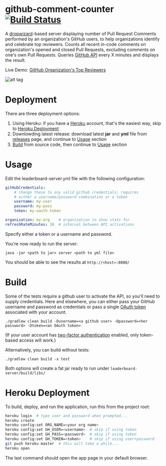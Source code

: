 github-comment-counter [![Build Status](https://travis-ci.org/tzachz/github-comment-counter.svg?branch=master)](https://travis-ci.org/tzachz/github-comment-counter)
======================

A [dropwizard](https://github.com/codahale/dropwizard)-based server displaying number of Pull Request Comments performed by an organization's GitHub users, to help organizations identify and celebrate top reviewers. Counts all recent in-code comments on organization's opened and closed Pull Requests, excluding comments on one's own Pull Requests.
Queries [GitHub API](http://developer.github.com/v3/) every X minutes and displays the result.

Live Demo: [GitHub Organization's Top Reviewers](https://github-comment-counter.herokuapp.com/service/leaderboard/month)

![alt tag](https://raw.githubusercontent.com/tzachz/github-comment-counter/master/leaderboard-sample.png)


Deployment
==========
There are three deployment options:
 1. Using Heroku: if you have a [Heroku](https://www.heroku.com/) account, that's the easiest way, skip to [Heroku Deployment](#heroku-deployment)
 2. Downlowding latest release: download latest **jar** and **yml** file from [releases](https://github.com/tzachz/github-comment-counter/releases) page, and continue to [Usage](#usage) section
 3. [Build](#build) from source code, then continue to [Usage](#usage) section


Usage
=====
Edit the leaderboard-server.yml file with the following configuration:
```yml
gitHubCredentials:
    # change these to any valid github credentials; requires
    # either a username/password combination or a token
    username: my-user
    password: my-pass
    token: my-oauth-token

organization: my-org    # organization to show stats for
refreshRateMinutes: 10  # interval between API activations
```
Specify either a token or a username and password.

You're now ready to run the server:
```
java -jar <path to jar> server <path to yml file>
```

You should be able to see the results at `http://<host>:8080/`

Build
=====
Some of the tests require a github user to activate the API, so you'll need to supply credentials.
Here and elsewhere, you can either pass your GitHub username and password as credentials
or pass a single [OAuth token](https://github.com/settings/applications) associated with your account.

```
./gradlew clean build -Dusername=<a github user> -Dpassword=<her password> -Dtoken=<an OAuth token>
```

(If your user account has [two-factor authentication](https://help.github.com/articles/about-two-factor-authentication/) enabled, only token-based access will work.)

Alternatively, you can build without tests:
```
./gradlew clean build -x test
```

Both options will create a fat jar ready to run under ```leaderboard-server/build/libs/```


Heroku Deployment
=================
To build, deploy, and run the application, run this from the project root:
```bash
heroku login  # type user and password when prompted...
heroku create 
heroku config:set ORG_NAME=<your org name>
heroku config:set GH_USER=<username>  # skip if using token
heroku config:set GH_PASS=<password>  # skip if using token
heroku config:set GH_TOKEN=<token>    # skip if using user+password
git push heroku master  # this will take a while...
heroku open

```
The last command should open the app page in your default browser.
